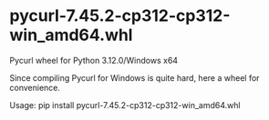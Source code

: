 # pycurl-7.45.2-cp312-cp312-win_amd64.whl
Pycurl wheel for Python 3.12.0/Windows x64

Since compiling Pycurl for Windows is quite hard, here a wheel for convenience. 

Usage: pip install pycurl-7.45.2-cp312-cp312-win_amd64.whl
